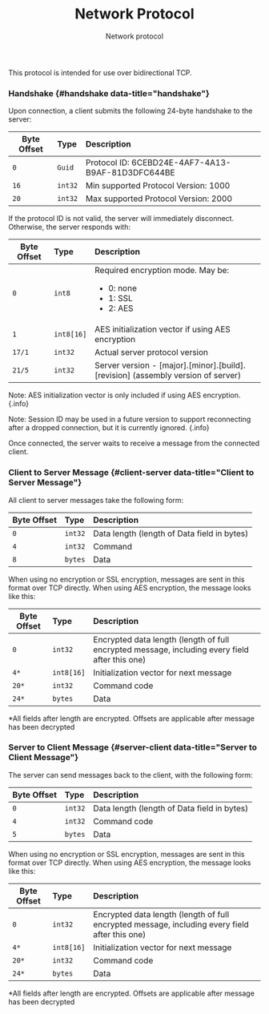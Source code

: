 ﻿---
title: Network Protocol
subtitle: Network protocol
sequence: 40
keywords: inedo, inedo agent, network protocol
show-headings-in-nav: true
---

This protocol is intended for use over bidirectional TCP.

### Handshake {#handshake data-title="handshake"}

Upon connection, a client submits the following 24-byte handshake to the server:

|    Byte Offset         | Type      | Description |
| ---------------------- |:---------|:-----------------------------------------------------------|
|`0`                     |`Guid`    | Protocol ID: 6CEBD24E-4AF7-4A13-B9AF-81D3DFC644BE          |
|`16`                    |`int32`   | Min supported Protocol Version: 1000                       |
|`20`                    |`int32`   | Max supported Protocol Version: 2000                       |

If the protocol ID is not valid, the server will immediately disconnect. Otherwise, the server responds with:

|    Byte Offset         | Type       | Description                                                                                    |
| ---------------------- |:-----------|:-----------------------------------------------------------------------------------------------|
|`0`                     | `int8`     | Required encryption mode. May be: <ul> <li> 0: none</li> <li>1: SSL</li> <li>2: AES</li></ul>  |
|`1`                     | `int8[16]` | AES initialization vector if using AES encryption                                              |
|`17/1`                  | `int32`    | Actual server protocol version                                                                 |
|`21/5`                  | `int32`    | Server version - [major].[minor].[build].[revision] (assembly version of server)               |

Note: AES initialization vector is only included if using AES encryption. {.info}

Note: Session ID may be used in a future version to support reconnecting after a dropped connection, but it is currently ignored. {.info}

Once connected, the server waits to receive a message from the connected client.

### Client to Server Message {#client-server data-title="Client to Server Message"}

All client to server messages take the following form:

|    Byte Offset         | Type     | Description                                                |
| ---------------------- |:---------|:-----------------------------------------------------------|
|`0`	                   |`int32`   | Data length (length of Data field in bytes)                |
|`4`                     |`int32`   |Command                                                     |
|`8`	                   |`bytes`   |	Data                                                       |

When using no encryption or SSL encryption, messages are sent in this format over TCP directly. When using AES encryption, the message looks like this:

|    Byte Offset         | Type      | Description                                                                                     |
| ---------------------- |:----------|:------------------------------------------------------------------------------------------------|
|`0`                     |`int32`    |	Encrypted data length (length of full encrypted message, including every field after this one) |
|`4*`	                   |`int8[16]` |	Initialization vector for next message                                                         |
|`20*`	                 |`int32`    |	Command code                                                                                   |
|`24*`	                 |`bytes`	   | Data                                                                                            |

\*All fields after length are encrypted. Offsets are applicable after message has been decrypted

### Server to Client Message {#server-client data-title="Server to Client Message"}

The server can send messages back to the client, with the following form:

|    Byte Offset         | Type      | Description                                |
| ---------------------- |:----------|:-------------------------------------------|
|`0`                     |`int32`    |Data length (length of Data field in bytes) |
|`4`                     |`int32`	   |Command code                                |
|`5`                     |`bytes`	   |Data                                        |

When using no encryption or SSL encryption, messages are sent in this format over TCP directly. When using AES encryption, the message looks like this:

|    Byte Offset         | Type      | Description |
| ---------------------- |:----------|:----------------------------------------------------------------------------------------------|
|`0`	                   |`int32`	   |Encrypted data length (length of full encrypted message, including every field after this one) |
|`4*`	                   |`int8[16]` |Initialization vector for next message                                                         |
|`20*`	                 |`int32`	   |Command code                                                                                   |
|`24*`	                 |`bytes`	   |Data                                                                                           |

\*All fields after length are encrypted. Offsets are applicable after message has been decrypted
